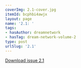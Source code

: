 ```yaml
---
coverImg: 2.1-cover.jpg
itemId: bcphbi4awjx
layout: page
name: '2.1: '
tags:
- hasAuthor: dreamnetwork
- hasTag: dream-network-volume-2
type: post
urlSlug: '2.1'
---
```

<a href="../files/pdfs/Volume_2/2.1-Dream-Craft-Volume-2-No-1.pdf" download="">Download issue 2.1</a>